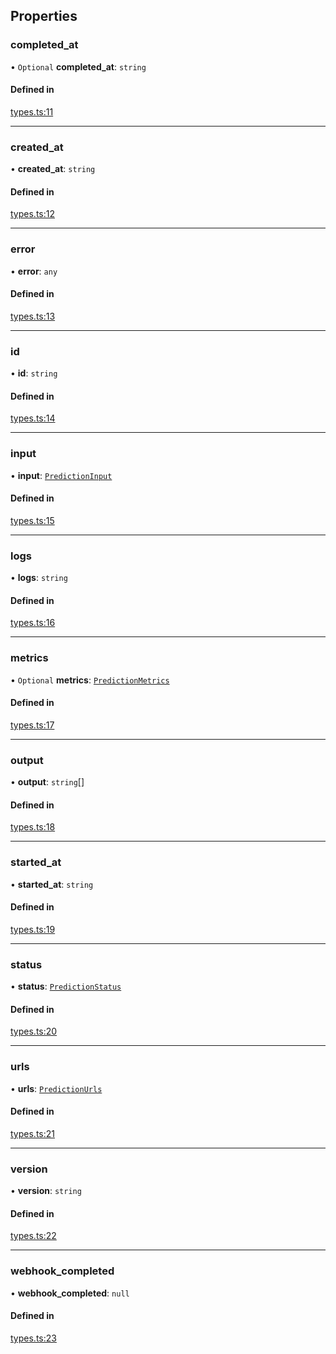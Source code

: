 ## Properties

### completed\_at

• `Optional` **completed\_at**: `string`

#### Defined in

[types.ts:11](https://github.com/transitive-bullshit/replicate-api/blob/0dee73c/src/types.ts#L11)

___

### created\_at

• **created\_at**: `string`

#### Defined in

[types.ts:12](https://github.com/transitive-bullshit/replicate-api/blob/0dee73c/src/types.ts#L12)

___

### error

• **error**: `any`

#### Defined in

[types.ts:13](https://github.com/transitive-bullshit/replicate-api/blob/0dee73c/src/types.ts#L13)

___

### id

• **id**: `string`

#### Defined in

[types.ts:14](https://github.com/transitive-bullshit/replicate-api/blob/0dee73c/src/types.ts#L14)

___

### input

• **input**: [`PredictionInput`](PredictionInput.md)

#### Defined in

[types.ts:15](https://github.com/transitive-bullshit/replicate-api/blob/0dee73c/src/types.ts#L15)

___

### logs

• **logs**: `string`

#### Defined in

[types.ts:16](https://github.com/transitive-bullshit/replicate-api/blob/0dee73c/src/types.ts#L16)

___

### metrics

• `Optional` **metrics**: [`PredictionMetrics`](PredictionMetrics.md)

#### Defined in

[types.ts:17](https://github.com/transitive-bullshit/replicate-api/blob/0dee73c/src/types.ts#L17)

___

### output

• **output**: `string`[]

#### Defined in

[types.ts:18](https://github.com/transitive-bullshit/replicate-api/blob/0dee73c/src/types.ts#L18)

___

### started\_at

• **started\_at**: `string`

#### Defined in

[types.ts:19](https://github.com/transitive-bullshit/replicate-api/blob/0dee73c/src/types.ts#L19)

___

### status

• **status**: [`PredictionStatus`](../modules.md#predictionstatus)

#### Defined in

[types.ts:20](https://github.com/transitive-bullshit/replicate-api/blob/0dee73c/src/types.ts#L20)

___

### urls

• **urls**: [`PredictionUrls`](PredictionUrls.md)

#### Defined in

[types.ts:21](https://github.com/transitive-bullshit/replicate-api/blob/0dee73c/src/types.ts#L21)

___

### version

• **version**: `string`

#### Defined in

[types.ts:22](https://github.com/transitive-bullshit/replicate-api/blob/0dee73c/src/types.ts#L22)

___

### webhook\_completed

• **webhook\_completed**: ``null``

#### Defined in

[types.ts:23](https://github.com/transitive-bullshit/replicate-api/blob/0dee73c/src/types.ts#L23)
